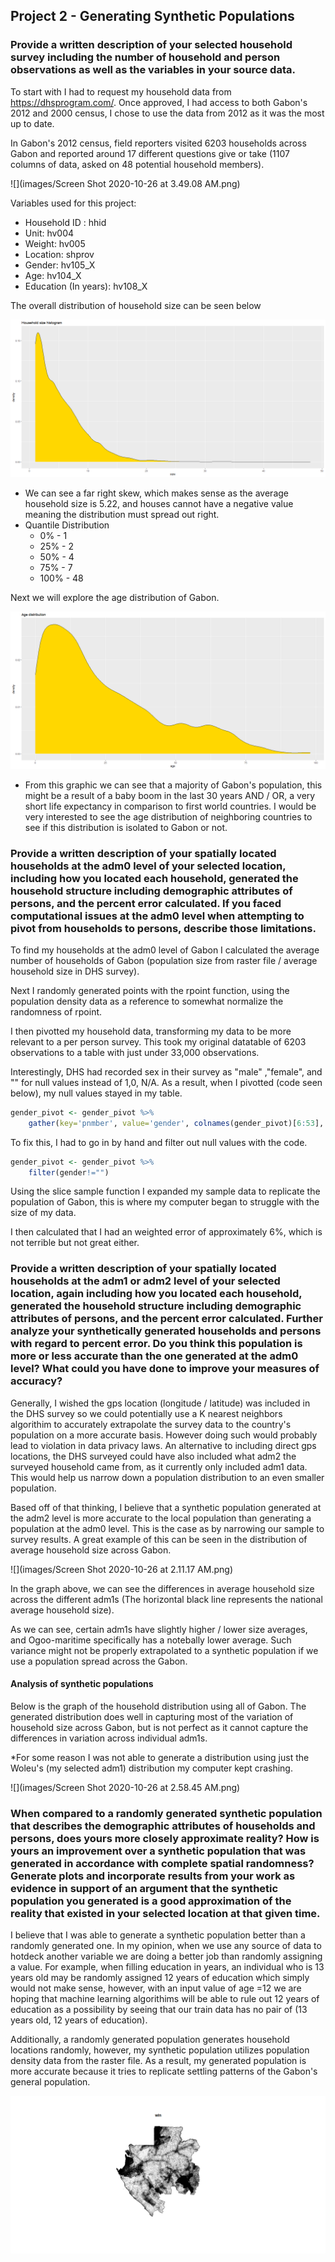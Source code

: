 ## Project 2 - Generating Synthetic Populations



### Provide a written description of your selected household survey including the number of household and person observations as well as the variables in your source data.

To start with I had to request my household data from https://dhsprogram.com/. Once approved, I had access to both Gabon's 2012 and 2000 census, I chose to use the data from 2012 as it was the most up to date. 

In Gabon's 2012 census, field reporters visited 6203 households across Gabon and reported around 17 different questions give or take (1107 columns of data, asked on 48 potential household members).

![](images/Screen Shot 2020-10-26 at 3.49.08 AM.png)





Variables used for this project:

* Household ID : hhid
* Unit: hv004
* Weight: hv005
* Location: shprov
* Gender: hv105_X
* Age: hv104_X
* Education (In years): hv108_X

The overall distribution of household size can be seen below

![](images/proj2im1.png)

* We can see a far right skew, which makes sense as the average household size is 5.22, and houses cannot have a negative value meaning the distribution must spread out right.
* Quantile Distribution
  * 0% - 1 
  * 25% - 2
  * 50% - 4
  * 75% - 7
  * 100% - 48



Next we will explore the age distribution of Gabon.

![](images/proj2im2.png)



* From this graphic we can see that a majority of Gabon's population, this might be a result of a baby boom in the last 30 years AND / OR, a very short life expectancy in comparison to first world countries. I would be very interested to see the age distribution of neighboring countries to see if this distribution is isolated to Gabon or not.



### Provide a written description of your spatially located households at the adm0 level of your selected location, including how you located each household, generated the household structure including demographic attributes of persons, and the percent error calculated. If you faced computational issues at the adm0 level when attempting to pivot from households to persons, describe those limitations.

To find my households at the adm0 level of Gabon I calculated the average number of households of Gabon (population size from raster file / average household size in DHS survey).

Next I randomly generated points with the rpoint function, using the population density data as a reference  to somewhat normalize the randomness of rpoint. 

I then pivotted my household data, transforming my data to be more relevant to a per person survey. This took my original datatable of 6203 observations to a table with just under 33,000 observations.

Interestingly, DHS had recorded sex in their survey as "male" ,"female", and "" for null values instead of 1,0, N/A. As a result, when I pivotted (code seen below), my null values stayed in my table. 

```R
gender_pivot <- gender_pivot %>%
	gather(key='pnmber', value='gender', colnames(gender_pivot)[6:53], na.rm=T)
```

To fix this, I had to go in by hand and filter out null values with the code.

```R
gender_pivot <- gender_pivot %>%
	filter(gender!="")
```

Using the slice sample function I expanded my sample data to replicate the population of Gabon, this is where my computer began to struggle with the size of my data. 

I then calculated that I had an weighted error of approximately 6%, which is not terrible but not great either.

### Provide a written description of your spatially located households at the adm1 or adm2 level of your selected location, again including how you located each household, generated the household structure including demographic attributes of persons, and the percent error calculated. Further analyze your synthetically generated households and persons with regard to percent error. Do you think this population is more or less accurate than the one generated at the adm0 level? What could you have done to improve your measures of accuracy?

Generally, I wished the gps location (longitude / latitude) was included in the  DHS survey so we could potentially use a K nearest neighbors algorithim to accurately extrapolate the survey data to the country's population on a more accurate basis. However doing such would probably lead to violation in data privacy laws. An alternative to including direct gps locations, the DHS surveyed could have also included what adm2 the surveyed household came from, as it currently only included adm1 data. This would help us narrow down a population distribution to an even smaller population.

Based off of that thinking, I believe that a synthetic population generated at the adm2 level is more accurate to the local population than generating a population at the adm0 level. This is the case as by narrowing our sample to survey results. A great example of this can be seen in the distribution of average household size across Gabon.

![](images/Screen Shot 2020-10-26 at 2.11.17 AM.png)



In the graph above, we can see the differences in average household size across the different adm1s (The horizontal black line represents the national average household size).

As we can see, certain adm1s have slightly higher / lower size averages, and Ogoo-maritime specifically has a notebally lower average. Such variance might not be properly extrapolated to a synthetic population if we use a population spread across the Gabon. 

#### Analysis of synthetic populations

Below is the graph of the household distribution using all of Gabon. The generated distribution does well in capturing most of the variation of household size across Gabon, but is not perfect as it cannot capture the differences in variation across individual adm1s. 

*For some reason I was not able to generate a distribution using just the Woleu's (my selected adm1) distribution my computer kept crashing.

![](images/Screen Shot 2020-10-26 at 2.58.45 AM.png)





### When compared to a randomly generated synthetic population that describes the demographic attributes of households and persons, does yours more closely approximate reality? How is yours an improvement over a synthetic population that was generated in accordance with complete spatial randomness? Generate plots and incorporate results from your work as evidence in support of an argument that the synthetic population you generated is a good approximation of the reality that existed in your selected location at that given time.



I believe that I was able to generate a synthetic population better than a randomly generated one. In my opinion, when we use any source of data to hotdeck another variable we are doing a better job than randomly assigning a value. For example, when filling education in years, an individual who is 13 years old may be randomly assigned 12 years of education which simply would not make sense, however, with an input value of age =12 we are hoping that machine learning algorithims will be able to rule out 12 years of education as a possibility by seeing that our train data has no pair of (13 years old, 12 years of education). 

Additionally, a randomly generated population generates household locations randomly, however, my synthetic population utilizes population density data from the raster file. As a result, my generated population is more accurate because it tries to replicate settling patterns of the Gabon's general population.

![](images/densplot.png)



